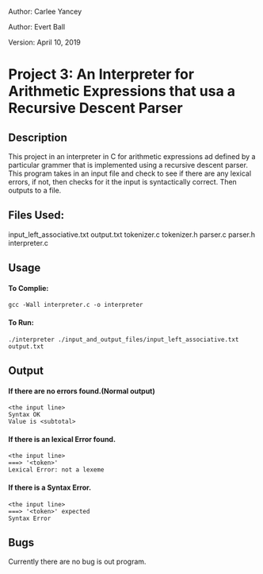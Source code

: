 Author: Carlee Yancey

Author: Evert Ball

Version: April 10, 2019

# Project 3: An Interpreter for Arithmetic Expressions that usa a Recursive Descent Parser

## Description
This project in an interpreter in C for arithmetic expressions ad defined by a 
particular grammer that is implemented using a recursive descent parser. This 
program takes in an input file and check to see if there are any lexical errors,
if not, then checks for it the input is syntactically correct. Then outputs to 
a file.

## Files Used:

input\_left\_associative.txt
output.txt
tokenizer.c
tokenizer.h
parser.c
parser.h
interpreter.c

## Usage
#### To Complie:
    gcc -Wall interpreter.c -o interpreter

#### To Run:
    ./interpreter ./input_and_output_files/input_left_associative.txt output.txt

## Output
#### If there are no errors found.(Normal output)
    
    <the input line>
    Syntax OK
    Value is <subtotal>

#### If there is an lexical Error found.
    
    <the input line>
    ===> '<token>'
    Lexical Error: not a lexeme

#### If there is a Syntax Error.
    
    <the input line>    
    ===> '<token>' expected
    Syntax Error

## Bugs 
Currently there are no bug is out program.
